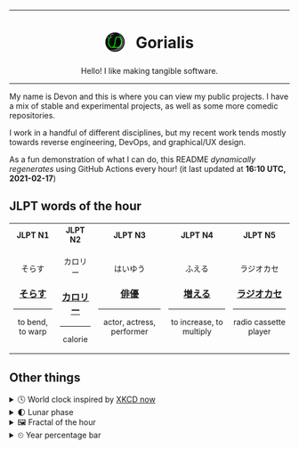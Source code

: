 ***

<h1 align="center">
<sub>
    <img src="readme/resources/avatar.png" height="36">
</sub>
&nbsp;
Gorialis
</h1>
<p align="center">
Hello! I like making tangible software.
</p>

***

My name is Devon and this is where you can view my public projects. I have a mix of stable and experimental projects, as well as some more comedic repositories.

I work in a handful of different disciplines, but my recent work tends mostly towards reverse engineering, DevOps, and graphical/UX design.

As a fun demonstration of what I can do, this README *dynamically regenerates* using GitHub Actions every hour! (it last updated at **16:10 UTC, 2021-02-17**)

<h2>JLPT words of the hour</h2>
<table>
    <tr>
        <th>JLPT N1</th>
        <th>JLPT N2</th>
        <th>JLPT N3</th>
        <th>JLPT N4</th>
        <th>JLPT N5</th>
    </tr>
    <tr>
        <td>
            <p align="center">そらす</p>
            <h3 align="center"><b><a href="https://jisho.org/search/%E3%81%9D%E3%82%89%E3%81%99">そらす</a></b></h3>
            <hr>
            <p align="center">to bend,<wbr> to warp</p>
        </td>
        <td>
            <p align="center">カロリー</p>
            <h3 align="center"><b><a href="https://jisho.org/search/%E3%82%AB%E3%83%AD%E3%83%AA%E3%83%BC">カロリー</a></b></h3>
            <hr>
            <p align="center">calorie</p>
        </td>
        <td>
            <p align="center">はいゆう</p>
            <h3 align="center"><b><a href="https://jisho.org/search/%E4%BF%B3%E5%84%AA">俳優</a></b></h3>
            <hr>
            <p align="center">actor,<wbr> actress,<wbr> performer</p>
        </td>
        <td>
            <p align="center">ふえる</p>
            <h3 align="center"><b><a href="https://jisho.org/search/%E5%A2%97%E3%81%88%E3%82%8B">増える</a></b></h3>
            <hr>
            <p align="center">to increase,<wbr> to multiply</p>
        </td>
        <td>
            <p align="center">ラジオカセ</p>
            <h3 align="center"><b><a href="https://jisho.org/search/%E3%83%A9%E3%82%B8%E3%82%AA%E3%82%AB%E3%82%BB">ラジオカセ</a></b></h3>
            <hr>
            <p align="center">radio cassette player</p>
        </td>
    </tr>
</table>

<h2>Other things</h2>
<details>
<summary>🕓  World clock inspired by <a href="https://xkcd.com/now">XKCD now</a></summary>

> <img src="generated/now.png" width="512">

</details>
<details>
<summary>🌓 Lunar phase</summary>

The moon is approximately 22.14% through its phase (First Quarter).

</details>
<details>
<summary>&#x1f5bc; Fractal of the hour</summary>

> <img src="generated/fractal.png" width="512">

</details>
<details>
<summary>&#x23f2; Year percentage bar</summary>
<pre><code>2021 [██▁▁▁▁▁▁▁▁▁▁▁▁▁▁▁▁▁▁] 13.06%</code></pre>
</details>
